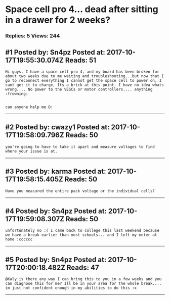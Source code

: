 # Space cell pro 4&hellip; dead after sitting in a drawer for 2 weeks?

### Replies: 5 Views: 244

## \#1 Posted by: Sn4pz Posted at: 2017-10-17T19:55:30.074Z Reads: 51

```
Hi guys, I have a space cell pro 4, and my board has been broken for about two weeks due to me waiting and troubleshooting...but now that I go to reconnect everything I cannot get the space cell to power on, I cant get it to charge, Its a brick at this point. I have no idea whats wrong.... No power to the VESCs or motor controllers.... anything :frowning:


can anyone help me D:
```

---
## \#2 Posted by: cwazy1 Posted at: 2017-10-17T19:58:09.796Z Reads: 50

```
you're going to have to take it apart and measure voltages to find where your issue is at.
```

---
## \#3 Posted by: karma Posted at: 2017-10-17T19:58:15.405Z Reads: 50

```
Have you measured the entire pack voltage or the individual cells?
```

---
## \#4 Posted by: Sn4pz Posted at: 2017-10-17T19:59:08.307Z Reads: 50

```
unfortunately no :( I came back to college this last weekend because we have a break earlier than most schools... and I left my meter at home :cccccc
```

---
## \#5 Posted by: Sn4pz Posted at: 2017-10-17T20:00:18.482Z Reads: 47

```
@Kaly is there any way I can bring this to you in a few weeks and you can diagnose this for me? Ill be in your area for the whole break.... im just not confident enough in my abilities to do this :x
```

---
